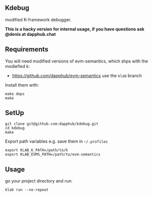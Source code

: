 ## Kdebug
modified K-framework debugger.

**This is a hacky version for internal usage, if you have questions ask @denis at dapphub.chat**

## Requirements
You will need modified versions of evm-semantics, which shps with the modiefied k:
* https://github.com/dapphub/evm-semantics use the `klab` branch

Install them with:
```
make deps
make
```

## SetUp

```
git clone git@github.com:dapphub/kdebug.git
cd kdebug
make
```

Export path variables e.g. save them in `~/.profiles`
```
export KLAB_K_PATH=/path/to/k
export KLAB_EVMS_PATH=/path/to/evm-semantics
```

## Usage
go your project directory and run:

`klab run --no-repeat`
